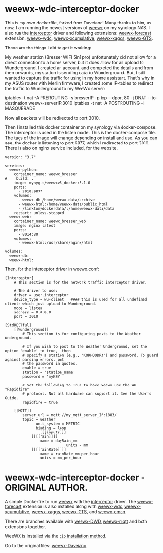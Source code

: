 # weewx-wdc-interceptor-docker
This is my own dockerfile, forked from Daveiano! Many thanks to him, as now, I am running the newest versions of [weewx](https://github.com/weewx/weewx) on my synology NAS. I also run the [interceptor](https://github.com/matthewwall/weewx-interceptor) driver and following extensions: [weewx-forecast](https://github.com/chaunceygardiner/weewx-forecast/) extension, [weewx-wdc](https://github.com/Daveiano/weewx-wdc), [weewx-xcumulative](https://github.com/gjr80/weewx-xcumulative), [weewx-xaggs](https://github.com/tkeffer/weewx-xaggs),
[weewx-GTS](https://github.com/roe-dl/weewx-GTS).

These are the things I did to get it working:

My weather station (Bresser WIFI 5in1 pro) unfortunately did not allow for a direct connection to a home server, but it does allow for an upload to Wunderground. I created an account, and completed the details and from then onwards, my station is sending data to Wunderground. But, I still wanted to capture the traffic for using in my home assistant. That's why in my ASUS router with Merlin firmware, I created some IP-tables to redirect the traffic to Wunderground to my WeeWx server:

iptables -t nat -A PREROUTING -s bresserIP -p tcp --dport 80 -j DNAT --to-destination weewx-serverIP:3010 
iptables -t nat -A POSTROUTING -j MASQUERADE  

Now all packets will be redirected to port 3010.

Then I installed this docker container on my synology via docker-compose. The interceptor is used in the listen mode. This is the docker-compose file. The tags of the image will change depending on install and use. As you can see, the docker is listening to port 9877, which I redirected to port 3010. There is also on nginx service included, for the website.

```
version: "3.7"

services:
  weewx-python:
    container_name: weewx_bresser
#    build: .
    image: mynygit/weewxv5_docker:5.1.0
    ports:
      - 3010:9877
    volumes:
      - weewx-db:/home/weewx-data/archive
      - weewx-html:/home/weewx-data/public_html
      - /linktomydockerdata/:/home/weewx-data/data
    restart: unless-stopped
  weewx-web:
    container_name: weewx_bresser_web
    image: nginx:latest
    ports:
      - 8014:80
    volumes:
      - weewx-html:/usr/share/nginx/html

volumes:
  weewx-db:
  weewx-html:
```

Then, for the interceptor driver in weewx.conf:

```
[Interceptor]
    # This section is for the network traffic interceptor driver.

    # The driver to use:
    driver = user.interceptor
    device_type = wu-client   #### this is used for all undefined clients which just upload to Wunderground.
    mode = listen
    address = 0.0.0.0
    port = 3010

[StdRESTful]
    [[Wunderground]]
        # This section is for configuring posts to the Weather Underground.
       
        # If you wish to post to the Weather Underground, set the option 'enable' to true,  then
        # specify a station (e.g., 'KORHOODR3') and password. To guard against parsing errors, put
        # the password in quotes.
        enable = true
        station = 'station_name'
        password = 'myKEY'
        
        # Set the following to True to have weewx use the WU "Rapidfire"
        # protocol. Not all hardware can support it. See the User's Guide.
        rapidfire = true

    [[MQTT]]
        server_url = mqtt://my_mqtt_server_IP:1883/
        topic = weather
		      unit_system = METRIC
		      binding = loop
		        [[[inputs]]]
            [[[[rain]]]]
                name = dayRain_mm
				            units = mm      
            [[[[rainRate]]]]
                name = rainRate_mm_per_hour
                units = mm_per_hour

```

# weewx-wdc-interceptor-docker - ORIGINAL AUTHOR.

A simple Dockerfile to run [weewx](https://github.com/weewx/weewx) with the [interceptor](https://github.com/matthewwall/weewx-interceptor) driver.
The [weewx-forecast](https://github.com/chaunceygardiner/weewx-forecast/) extension is also installed along with
[weewx-wdc](https://github.com/Daveiano/weewx-wdc), [weewx-xcumulative](https://github.com/gjr80/weewx-xcumulative), [weewx-xaggs](https://github.com/tkeffer/weewx-xaggs),
[weewx-GTS](https://github.com/roe-dl/weewx-GTS), and [weewx-cmon](https://github.com/bellrichm/weewx-cmon).

There are branches available with [weewx-DWD](https://github.com/roe-dl/weewx-DWD), [weewx-mqtt](https://github.com/matthewwall/weewx-mqtt) and both extensions together.

WeeWX is installed via the [`pip` installation method](https://www.weewx.com/docs/5.0/quickstarts/pip/).

Go to the original files: [weewx-Daveiano](https://github.com/Daveiano/weewx-wdc-interceptor-docker/)
